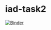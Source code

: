 # iad-task2
[![Binder](https://mybinder.org/badge_logo.svg)](https://mybinder.org/v2/gh/akroniksgod/iad-task2/HEAD)
